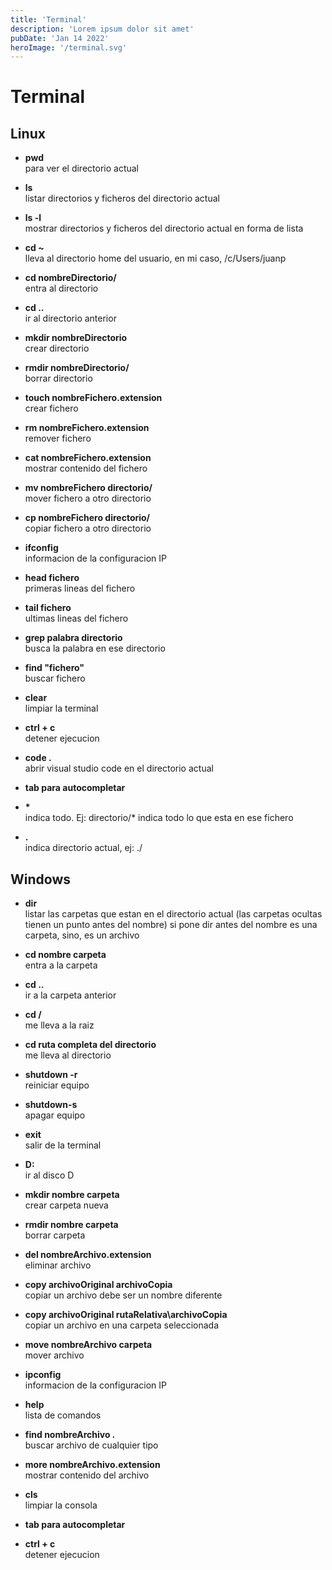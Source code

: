 ```yaml
---
title: 'Terminal'
description: 'Lorem ipsum dolor sit amet'
pubDate: 'Jan 14 2022'
heroImage: '/terminal.svg'
---
```


# Terminal

## Linux

- **pwd**  
  para ver el directorio actual

- **ls**  
  listar directorios y ficheros del directorio actual

- **ls -l**  
  mostrar directorios y ficheros del directorio actual en
  forma de lista

- **cd ~**  
  lleva al directorio home del usuario, en mi caso, /c/Users/juanp

- **cd nombreDirectorio/**  
  entra al directorio

- **cd ..**  
  ir al directorio anterior

- **mkdir nombreDirectorio**  
  crear directorio

- **rmdir nombreDirectorio/**  
  borrar directorio

- **touch nombreFichero.extension**  
  crear fichero

- **rm nombreFichero.extension**  
  remover fichero

- **cat nombreFichero.extension**  
  mostrar contenido del fichero

- **mv nombreFichero directorio/**  
  mover fichero a otro directorio

- **cp nombreFichero directorio/**  
  copiar fichero a otro directorio

- **ifconfig**  
  informacion de la configuracion IP

- **head fichero**  
  primeras lineas del fichero

- **tail fichero**  
  ultimas lineas del fichero

- **grep palabra directorio**  
  busca la palabra en ese directorio

- **find "fichero"**  
  buscar fichero

- **clear**  
  limpiar la terminal

- **ctrl + c**  
  detener ejecucion

- **code .**  
  abrir visual studio code en el directorio actual

- **tab para autocompletar**

- **\***  
  indica todo. Ej: directorio/\* indica todo lo que esta en ese fichero

- **\.**  
  indica directorio actual, ej: ./

## Windows

- **dir**  
  listar las carpetas que estan en el directorio actual
  (las carpetas ocultas tienen un punto antes del nombre)
  si pone dir antes del nombre es una carpeta, sino, es un archivo

- **cd nombre carpeta**  
  entra a la carpeta

- **cd ..**  
  ir a la carpeta anterior

- **cd /**  
  me lleva a la raiz

- **cd ruta completa del directorio**  
  me lleva al directorio

- **shutdown -r**  
  reiniciar equipo
- **shutdown-s**  
  apagar equipo

- **exit**  
  salir de la terminal

- **D:**  
  ir al disco D

- **mkdir nombre carpeta**  
  crear carpeta nueva

- **rmdir nombre carpeta**  
  borrar carpeta

- **del nombreArchivo.extension**  
  eliminar archivo

- **copy archivoOriginal archivoCopia**  
  copiar un archivo debe ser un nombre diferente

- **copy archivoOriginal rutaRelativa\archivoCopia**  
  copiar un archivo en una carpeta seleccionada

- **move nombreArchivo carpeta**  
  mover archivo

- **ipconfig**  
  informacion de la configuracion IP

- **help**  
  lista de comandos

- **find nombreArchivo _._**  
  buscar archivo de cualquier tipo

- **more nombreArchivo.extension**  
  mostrar contenido del archivo

- **cls**  
  limpiar la consola

- **tab para autocompletar**

- **ctrl + c**  
  detener ejecucion
